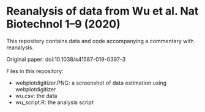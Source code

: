 # Reanalysis of data from Wu et al. Nat Biotechnol 1–9 (2020)

This repository contains data and code accompanying a commentary with reanalysis.

Original paper: doi:10.1038/s41587-019-0397-3

Files in this repository:
- webplotdigitizer.PNG: a screenshot of data estimation using webplotdigitizer
- wu.csv: the data
- wu_script.R: the analysis script
